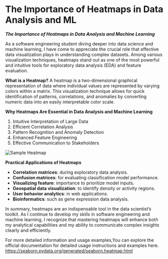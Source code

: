 # The Importance of Heatmaps in Data Analysis and ML

***The Importance of Heatmaps in Data Analysis and Machine Learning***

As a software engineering student diving deeper into data science and machine learning, I have come to appreciate the crucial role that effective data visualization plays in understanding complex datasets. Among various visualization techniques, heatmaps stand out as one of the most powerful and intuitive tools for exploratory data analysis (EDA) and feature evaluation.

**What is a Heatmap?**
A heatmap is a two-dimensional graphical representation of data where individual values are represented by varying colors within a matrix. This visualization technique allows for quick identification of patterns, correlations, and anomalies by converting numeric data into an easily interpretable color scale.

**Why Heatmaps Are Essential in Data Analysis and Machine Learning**
1. Intuitive Interpretation of Large Data
2. Efficient Correlation Analysis
3. Pattern Recognition and Anomaly Detection
4. Enhanced Feature Engineering
5. Effective Communication to Stakeholders

![Sample Heatmap](https://www.googleapis.com/download/storage/v1/b/kaggle-forum-message-attachments/o/inbox%2F20557399%2Fda7f96b18d812e951f9dd521f97aeb8c%2Fsample_heatmap.png?generation=1748540636945958&alt=media)

**Practical Applications of Heatmaps**
- **Correlation matrices**: during exploratory data analysis.
- **Confusion matrices**: for evaluating classification model performance.
- **Visualizing feature**: importance to prioritize model inputs.
- **Geospatial data visualization**: to identify density or activity regions.
- **User behavior analytics**: in web applications.
- **Bioinformatics**: such as gene expression data analysis.

In summary, heatmaps are an indispensable tool in the data scientist’s toolkit. As I continue to develop my skills in software engineering and machine learning, I recognize that mastering heatmaps will enhance both my analytical capabilities and my ability to communicate complex insights clearly and efficiently.

For more detailed information and usage examples,You can explore the official documentation for detailed usage instructions and examples here. 
https://seaborn.pydata.org/generated/seaborn.heatmap.html
